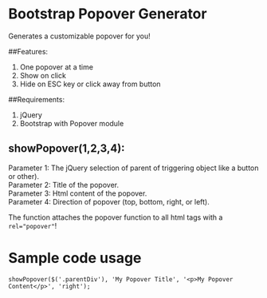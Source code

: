 Bootstrap Popover Generator
===========================

Generates a customizable popover for you!

##Features:
1) One popover at a time  
2) Show on click  
3) Hide on ESC key or click away from button  

##Requirements:
1) jQuery  
2) Bootstrap with Popover module 

## showPopover(1,2,3,4):
Parameter 1: The jQuery selection of parent of triggering object like a button or other).  
Parameter 2: Title of the popover.  
Parameter 3: Html content of the popover.  
Parameter 4: Direction of popover (top, bottom, right, or left).  

The function attaches the popover function to all html tags with a `rel="popover"`!

# Sample code usage
    showPopover($('.parentDiv'), 'My Popover Title', '<p>My Popover Content</p>', 'right');
